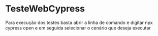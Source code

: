 # TesteWebCypress

Para execução dos testes basta abrir a linha de comando e digitar npx cypress open e em seguida selecionar o cenário que deseja executar
